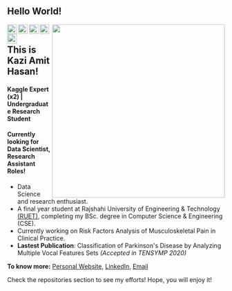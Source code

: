 ## Hello World!

[<img align="right" width="400" src="https://github-readme-stats.vercel.app/api?username=AmitHasanShuvo&show_icons=true"/>](https://github.com/AmitHasanShuvo/)

<a href="https://www.linkedin.com/in/kazi-amit-hasan/">
  <img align="left" alt="Shuvo's Linkdein" width="22px" src="https://cdn.jsdelivr.net/npm/simple-icons@v3/icons/linkedin.svg" />
</a>
<a href="https://github.com/AmitHasanShuvo">
  <img align="left" alt="Shuvo's Github" width="22px" src="https://cdn.jsdelivr.net/npm/simple-icons@v3/icons/github.svg" />
</a>
<a href="https://www.youtube.com/channel/UCES_2FWYQbgyikzxCQ_oOVQ?view_as=subscriber">
  <img align="left" alt="Shuvo's YouTube" width="22px" src="https://cdn.jsdelivr.net/npm/simple-icons@3.2.0/icons/youtube.svg" />
</a>

<a href="https://www.kaggle.com/amithasanshuvo">
  <img align="left" alt="Shuvo's Kaggle" width="22px" src="https://cdn.jsdelivr.net/npm/simple-icons@3.1.0/icons/kaggle.svg" />
</a>
<a href="https://www.researchgate.net/profile/Kazi_Amit_Hasan">
  <img align="left" alt="Shuvo's Kaggle" width="22px" src="https://cdn.jsdelivr.net/npm/simple-icons@3.2.0/icons/researchgate.svg" />
</a>
<br />


## This is Kazi Amit Hasan!
#### Kaggle Expert (x2) | Undergraduate Research Student
#### Currently looking for Data Scientist, Research Assistant Roles!
- Data Science and research enthusiast.
- A final year student at Rajshahi University of Engineering & Technology [(RUET)](https://www.ruet.ac.bd/), completing my BSc. degree in Computer Science & Engineering (CSE). 
- Currently working on Risk Factors Analysis of Musculoskeletal Pain in Clinical Practice.
- **Lastest Publication**: Classification of Parkinson's Disease by Analyzing Multiple Vocal Features Sets *(Accepted in TENSYMP 2020)*

**To know more:**  [Personal Website](https://amithasanshuvo.github.io/), [LinkedIn](https://www.linkedin.com/in/kazi-amit-hasan/), [Email](kaziamithasan89@gmail.com)

Check the repositories section to see my efforts! Hope, you will enjoy it!



